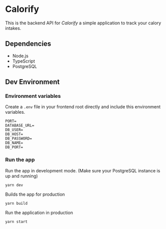 # Calorify

This is the backend API for _Calorify_ a simple application to track your calory intakes.

## Dependencies

- Node.js
- TypeScript
- PostgreSQL

## Dev Environment

### Environment variables

Create a `.env` file in your frontend root directly and include this environment variables.

```text
PORT=
DATABASE_URL=
DB_USER=
DB_HOST=
DB_PASSWORD=
DB_NAME=
DB_PORT=
```

### Run the app

Run the app in development mode. (Make sure your PostgreSQL instance is up and running)

```text
yarn dev
```

Builds the app for production

```text
yarn build
```

Run the application in production

```text
yarn start
```
